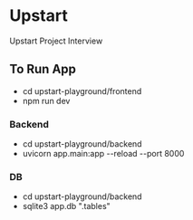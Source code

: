 # Upstart
Upstart Project Interview

## To Run App

- cd upstart-playground/frontend
- npm run dev

### Backend
- cd upstart-playground/backend
- uvicorn app.main:app --reload --port 8000

### DB
- cd upstart-playground/backend
- sqlite3 app.db ".tables"